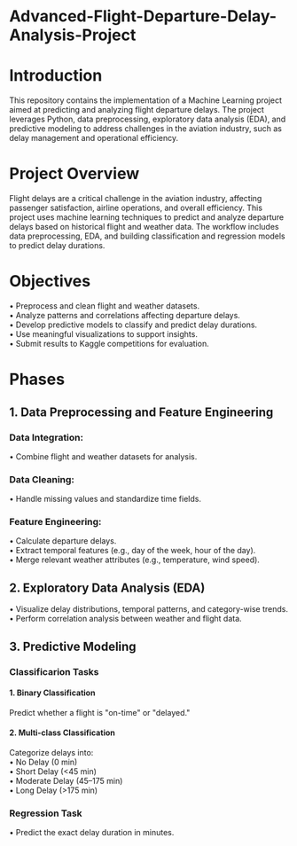 # Advanced-Flight-Departure-Delay-Analysis-Project

# Introduction
This repository contains the implementation of a Machine Learning project aimed at predicting and analyzing flight departure delays. The project leverages Python, data preprocessing, exploratory data analysis (EDA), and predictive modeling to address challenges in the aviation industry, such as delay management and operational efficiency.

# Project Overview
Flight delays are a critical challenge in the aviation industry, affecting passenger satisfaction, airline operations, and overall efficiency. This project uses machine learning techniques to predict and analyze departure delays based on historical flight and weather data. The workflow includes data preprocessing, EDA, and building classification and regression models to predict delay durations.

# Objectives
• Preprocess and clean flight and weather datasets.<br>
• Analyze patterns and correlations affecting departure delays.<br>
• Develop predictive models to classify and predict delay durations.<br>
• Use meaningful visualizations to support insights.<br>
• Submit results to Kaggle competitions for evaluation.<br>

# Phases
## 1. Data Preprocessing and Feature Engineering
### Data Integration:
  • Combine flight and weather datasets for analysis.<br>

### Data Cleaning:
  • Handle missing values and standardize time fields.<br>

### Feature Engineering:
  • Calculate departure delays.<br>
  • Extract temporal features (e.g., day of the week, hour of the day).<br>
  • Merge relevant weather attributes (e.g., temperature, wind speed).<br>

## 2. Exploratory Data Analysis (EDA)
  • Visualize delay distributions, temporal patterns, and category-wise trends.<br>
  • Perform correlation analysis between weather and flight data.<br>

## 3. Predictive Modeling
### Classificarion Tasks
  #### 1. Binary Classification
   Predict whether a flight is "on-time" or "delayed."

  #### 2. Multi-class Classification
   Categorize delays into:<br>
   • No Delay (0 min)<br>
   • Short Delay (<45 min)<br>
   • Moderate Delay (45–175 min)<br>
   • Long Delay (>175 min)<br>

### Regression Task
  • Predict the exact delay duration in minutes.
